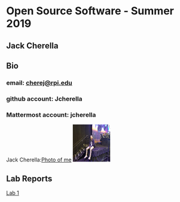 # Open Source Software - Summer 2019
## Jack Cherella

## Bio
### email: cherej@rpi.edu 
### github account: Jcherella
### Mattermost account: jcherella
Jack Cherella:[Photo of me](IMG_2325.JPG)
<img src="IMG_2325.JPG" width="100" height="100">


## Lab Reports
[Lab 1](labs/lab-01/report.md)

